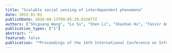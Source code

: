 ```yaml
---
title: "Scalable social sensing of interdependent phenomena"
date: 2015-01-01
publishDate: 2020-08-13T09:05:29.032877Z
authors: ["Shiguang Wang", "Lu Su", "Shen Li", "Shaohan Hu", "Tanvir Amin", "Hongwei Wang", "Shuochao Yao", "Lance Kaplan", "Tarek Abdelzaher"]
publication_types: ["1"]
abstract: ""
featured: false
publication: "*Proceedings of the 14th International Conference on Information Processing in Sensor Networks*"
---
```


